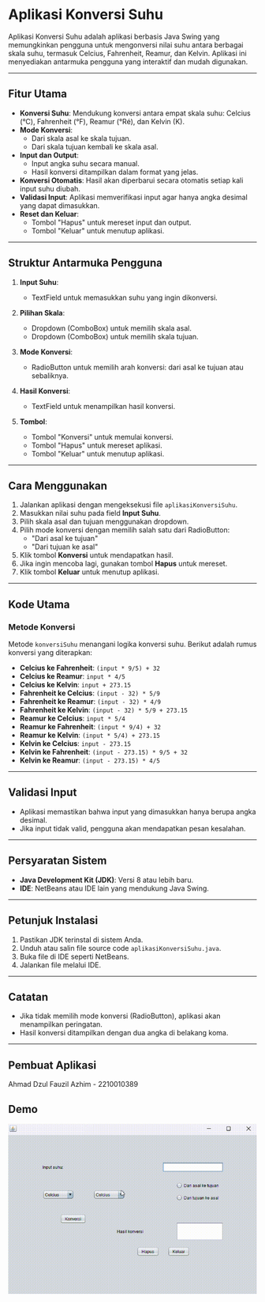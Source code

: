 # Aplikasi Konversi Suhu
 
Aplikasi Konversi Suhu adalah aplikasi berbasis Java Swing yang memungkinkan pengguna untuk mengonversi nilai suhu antara berbagai skala suhu, termasuk Celcius, Fahrenheit, Reamur, dan Kelvin. Aplikasi ini menyediakan antarmuka pengguna yang interaktif dan mudah digunakan.

---

## Fitur Utama

- **Konversi Suhu**: Mendukung konversi antara empat skala suhu: Celcius (°C), Fahrenheit (°F), Reamur (°Ré), dan Kelvin (K).
- **Mode Konversi**:
  - Dari skala asal ke skala tujuan.
  - Dari skala tujuan kembali ke skala asal.
- **Input dan Output**:
  - Input angka suhu secara manual.
  - Hasil konversi ditampilkan dalam format yang jelas.
- **Konversi Otomatis**: Hasil akan diperbarui secara otomatis setiap kali input suhu diubah.
- **Validasi Input**: Aplikasi memverifikasi input agar hanya angka desimal yang dapat dimasukkan.
- **Reset dan Keluar**:
  - Tombol "Hapus" untuk mereset input dan output.
  - Tombol "Keluar" untuk menutup aplikasi.

---

## Struktur Antarmuka Pengguna

1. **Input Suhu**:
   - TextField untuk memasukkan suhu yang ingin dikonversi.
   
2. **Pilihan Skala**:
   - Dropdown (ComboBox) untuk memilih skala asal.
   - Dropdown (ComboBox) untuk memilih skala tujuan.

3. **Mode Konversi**:
   - RadioButton untuk memilih arah konversi: dari asal ke tujuan atau sebaliknya.

4. **Hasil Konversi**:
   - TextField untuk menampilkan hasil konversi.

5. **Tombol**:
   - Tombol "Konversi" untuk memulai konversi.
   - Tombol "Hapus" untuk mereset aplikasi.
   - Tombol "Keluar" untuk menutup aplikasi.

---

## Cara Menggunakan

1. Jalankan aplikasi dengan mengeksekusi file `aplikasiKonversiSuhu`.
2. Masukkan nilai suhu pada field **Input Suhu**.
3. Pilih skala asal dan tujuan menggunakan dropdown.
4. Pilih mode konversi dengan memilih salah satu dari RadioButton:
   - "Dari asal ke tujuan"
   - "Dari tujuan ke asal"
5. Klik tombol **Konversi** untuk mendapatkan hasil.
6. Jika ingin mencoba lagi, gunakan tombol **Hapus** untuk mereset.
7. Klik tombol **Keluar** untuk menutup aplikasi.

---

## Kode Utama

### Metode Konversi
Metode `konversiSuhu` menangani logika konversi suhu. Berikut adalah rumus konversi yang diterapkan:

- **Celcius ke Fahrenheit**: `(input * 9/5) + 32`
- **Celcius ke Reamur**: `input * 4/5`
- **Celcius ke Kelvin**: `input + 273.15`
- **Fahrenheit ke Celcius**: `(input - 32) * 5/9`
- **Fahrenheit ke Reamur**: `(input - 32) * 4/9`
- **Fahrenheit ke Kelvin**: `(input - 32) * 5/9 + 273.15`
- **Reamur ke Celcius**: `input * 5/4`
- **Reamur ke Fahrenheit**: `(input * 9/4) + 32`
- **Reamur ke Kelvin**: `(input * 5/4) + 273.15`
- **Kelvin ke Celcius**: `input - 273.15`
- **Kelvin ke Fahrenheit**: `(input - 273.15) * 9/5 + 32`
- **Kelvin ke Reamur**: `(input - 273.15) * 4/5`

---

## Validasi Input
- Aplikasi memastikan bahwa input yang dimasukkan hanya berupa angka desimal.
- Jika input tidak valid, pengguna akan mendapatkan pesan kesalahan.

---

## Persyaratan Sistem

- **Java Development Kit (JDK)**: Versi 8 atau lebih baru.
- **IDE**: NetBeans atau IDE lain yang mendukung Java Swing.

---

## Petunjuk Instalasi

1. Pastikan JDK terinstal di sistem Anda.
2. Unduh atau salin file source code `aplikasiKonversiSuhu.java`.
3. Buka file di IDE seperti NetBeans.
4. Jalankan file melalui IDE.

---

## Catatan

- Jika tidak memilih mode konversi (RadioButton), aplikasi akan menampilkan peringatan.
- Hasil konversi ditampilkan dengan dua angka di belakang koma.

---


## Pembuat Aplikasi
Ahmad Dzul Fauzil Azhim - 2210010389

## Demo

![App Screenshot](https://github.com/AhmadDzulFauzilAzhim/aplikasiKonversiSuhu/blob/main/img/demo%20aplikasi%20konversi%20suhu.gif)
